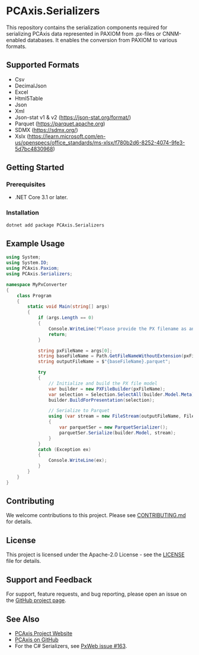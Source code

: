 # PCAxis.Serializers

This repository contains the serialization components required for serializing PCAxis data represented in PAXIOM from .px-files or CNNM-enabled databases. It enables the conversion from PAXIOM to various formats.

## Supported Formats

- Csv
- DecimalJson
- Excel
- Html5Table
- Json
- Xml
- Json-stat v1 & v2 (https://json-stat.org/format/)
- Parquet (https://parquet.apache.org)
- SDMX (https://sdmx.org/)
- Xslx (https://learn.microsoft.com/en-us/openspecs/office_standards/ms-xlsx/f780b2d6-8252-4074-9fe3-5d7bc4830968)


## Getting Started

### Prerequisites

- .NET Core 3.1 or later.

### Installation

```bash
dotnet add package PCAxis.Serializers 
```

## Example Usage

```csharp
using System;
using System.IO;
using PCAxis.Paxiom;
using PCAxis.Serializers;

namespace MyPxConverter
{
    class Program
    {
        static void Main(string[] args)
        {
            if (args.Length == 0)
            {
                Console.WriteLine("Please provide the PX filename as an argument.");
                return;
            }

            string pxFileName = args[0];
            string baseFileName = Path.GetFileNameWithoutExtension(pxFileName);
            string outputFileName = $"{baseFileName}.parquet";

            try
            {
                // Initialize and build the PX file model
                var builder = new PXFileBuilder(pxFileName);
                var selection = Selection.SelectAll(builder.Model.Meta);
                builder.BuildForPresentation(selection);

                // Serialize to Parquet
                using (var stream = new FileStream(outputFileName, FileMode.Create))
                {
                    var parquetSer = new ParquetSerializer();
                    parquetSer.Serialize(builder.Model, stream);
                }
            }
            catch (Exception ex)
            {
                Console.WriteLine(ex);
            }
        }
    }
}
```

## Contributing

We welcome contributions to this project. Please see [CONTRIBUTING.md](CONTRIBUTING.md) for details.

## License

This project is licensed under the Apache-2.0 License - see the [LICENSE](LICENSE) file for details.

## Support and Feedback

For support, feature requests, and bug reporting, please open an issue on the [GitHub project page](https://github.com/statisticssweden/PCAxis.Serializers/issues).

## See Also

- [PCAxis Project Website](http://www.scb.se/en/PC-Axis)
- [PCAxis on GitHub](https://github.com/PCAxis)
- For the C# Serializers, see [PxWeb issue #163](https://github.com/statisticssweden/PxWeb/issues/163).
